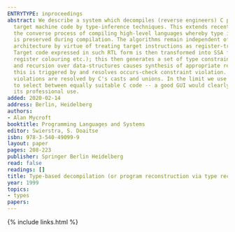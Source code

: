 ```yaml
---
ENTRYTYPE: inproceedings
abstract: We describe a system which decompiles (reverse engineers) C programs from
  target machine code by type-inference techniques. This extends recent trends in
  the converse process of compiling high-level languages whereby type information
  is preserved during compilation. The algorithms remain independent of the particular
  architecture by virtue of treating target instructions as register-transfer specifications.
  Target code expressed in such RTL form is then transformed into SSA form (undoing
  register colouring etc.); this then generates a set of type constraints. Iteration
  and recursion over data-structures causes synthesis of appropriate recursive C structs;
  this is triggered by and resolves occurs-check constraint violation. Other constraint
  violations are resolved by C's casts and unions. In the limit we use heuristics
  to select between equally suitable C code -- a good GUI would clearly facilitate
  its professional use.
added: 2020-02-14
address: Berlin, Heidelberg
authors:
- Alan Mycroft
booktitle: Programming Languages and Systems
editor: Swierstra, S. Doaitse
isbn: 978-3-540-49099-9
layout: paper
pages: 208-223
publisher: Springer Berlin Heidelberg
read: false
readings: []
title: Type-based decompilation (or program reconstruction via type reconstruction)
year: 1999
topics:
- types
papers:
---
```


{% include links.html %}
